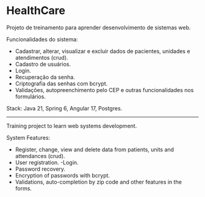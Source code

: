 # HealthCare
Projeto de treinamento para aprender desenvolvimento de sistemas web.

Funcionalidades do sistema:
- Cadastrar, alterar, visualizar e excluir dados de pacientes, unidades e atendimentos (crud).
- Cadastro de usuários.
- Login.
- Recuperação da senha.
- Criptografia das senhas com bcrypt.
- Validações, autopreenchimento pelo CEP e outras funcionalidades nos formulários.  
  
Stack: Java 21, Spring 6, Angular 17, Postgres.  
   
---
   
Training project to learn web systems development.

System Features:
- Register, change, view and delete data from patients, units and attendances (crud).
- User registration.
-Login.
- Password recovery.
- Encryption of passwords with bcrypt.
- Validations, auto-completion by zip code and other features in the forms.
